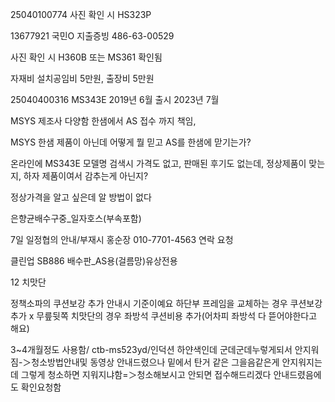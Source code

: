  25040100774 사진 확인 시 HS323P


13677921 국민O 지출증빙 486-63-00529


사진 확인 시 H360B 또는 MS361 확인됨


자재비 설치공임비 5만원, 출장비 5만원

25040400316 MS343E
2019년 6월 출시
2023년 7월 


MSYS 제조사 다양함
한샘에서 AS 접수 까지 책임, 

MSYS 한샘 제품이 아닌데 어떻게 뭘 믿고 AS를 한샘에 맏기는가?

온라인에 MS343E 모델명 검색시 가격도 없고, 판매된 후기도 없는데, 정상제품이 맞는지, 하자 제품이여서 감추는게 아닌지?

정상가격을 알고 싶은데 알 방법이 없다



은향균배수구중_일자호스(부속포함)



7일 일정협의 안내/부재시 홍순장 010-7701-4563 연락 요청



클린업 SB886 배수판_AS용(걸름망)유상전용


12 치맛단




정책소파의 쿠션보강 추가 안내시 기준이예요
하단부 프레임을 교체하는 경우
쿠션보강 추가 x
무릎뒷쪽 치맛단의 경우 좌방석 쿠션비용 추가(어차피 좌방석 다 뜯어야한다고 해요)


3~4개월정도 사용함/ ctb-ms523yd/인덕션 하얀색인데  군데군데누렇게되서  안지워짐-＞청소방법안내및 동영상 안내드렸으나 밑에서 탄거 같은 그을음같은게 안지워지는데 그렇게 청소하면 지워지냐함=＞청소해보시고 안되면 접수해드리겠다 안내드렸음에도 확인요청함